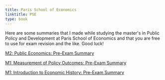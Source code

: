 ```yaml
---
title: Paris School of Economics
linktitle: PSE
type: book
---
```


Here are some summaries that I made while studying the master's in Public Policy and Development at Paris School of Economics and that you are free to use for exam revision and the like. Good luck!

[M2: Public Economics: Pre-Exam Summary](http://arturobminski.com/pse/public/)

[M1: Measurement of Policy Outcomes: Pre-Exam Summary](http://arturobminski.com/pse/measurement/)

[M1: Introduction to Economic History: Pre-Exam Summary](http://arturobminski.com/pse/intro-ecohist/)
